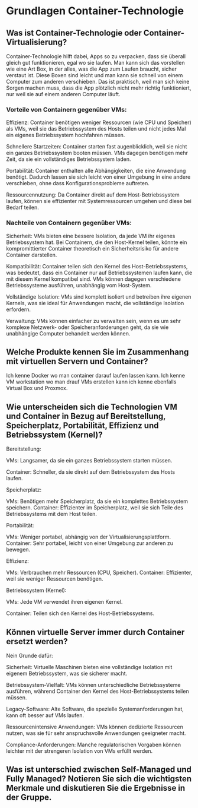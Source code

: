 # Grundlagen Container-Technologie

## Was ist Container-Technologie oder Container-Virtualisierung?
Container-Technologie hilft dabei, Apps so zu verpacken, dass sie überall gleich gut funktionieren, egal wo sie laufen. Man kann sich das vorstellen wie eine Art Box, in der alles, was die App zum Laufen braucht, sicher verstaut ist. Diese Boxen sind leicht und man kann sie schnell von einem Computer zum anderen verschieben. Das ist praktisch, weil man sich keine Sorgen machen muss, dass die App plötzlich nicht mehr richtig funktioniert, nur weil sie auf einem anderen Computer läuft.


### Vorteile von Containern gegenüber VMs:
Effizienz: 
Container benötigen weniger Ressourcen (wie CPU und Speicher) als VMs, weil sie das Betriebssystem des Hosts teilen und nicht jedes Mal ein eigenes Betriebssystem hochfahren müssen.

Schnellere Startzeiten: 
Container starten fast augenblicklich, weil sie nicht ein ganzes Betriebssystem booten müssen. VMs dagegen benötigen mehr Zeit, da sie ein vollständiges Betriebssystem laden.

Portabilität: 
Container enthalten alle Abhängigkeiten, die eine Anwendung benötigt. Dadurch lassen sie sich leicht von einer Umgebung in eine andere verschieben, ohne dass Konfigurationsprobleme auftreten.

Ressourcennutzung: 
Da Container direkt auf dem Host-Betriebssystem laufen, können sie effizienter mit Systemressourcen umgehen und diese bei Bedarf teilen.


### Nachteile von Containern gegenüber VMs:
Sicherheit: 
VMs bieten eine bessere Isolation, da jede VM ihr eigenes Betriebssystem hat. Bei Containern, die den Host-Kernel teilen, könnte ein kompromittierter Container theoretisch ein Sicherheitsrisiko für andere Container darstellen.

Kompatibilität: 
Container teilen sich den Kernel des Host-Betriebssystems, was bedeutet, dass ein Container nur auf Betriebssystemen laufen kann, die mit diesem Kernel kompatibel sind. VMs können dagegen verschiedene Betriebssysteme ausführen, unabhängig vom Host-System.

Vollständige Isolation: 
VMs sind komplett isoliert und betreiben ihre eigenen Kernels, was sie ideal für Anwendungen macht, die vollständige Isolation erfordern.

Verwaltung: 
VMs können einfacher zu verwalten sein, wenn es um sehr komplexe Netzwerk- oder Speicheranforderungen geht, da sie wie unabhängige Computer behandelt werden können.


## Welche Produkte kennen Sie im Zusammenhang mit virtuellen Servern und Container?
Ich kenne Docker wo man container darauf laufen lassen kann.
Ich kenne VM workstation wo man drauf VMs erstellen kann ich kenne ebenfalls Virtual Box und Proxmox.





## Wie unterscheiden sich die Technologien VM und Container in Bezug auf Bereitstellung, Speicherplatz, Portabilität, Effizienz und Betriebssystem (Kernel)?


 Bereitstellung:

VMs: 
Langsamer, da sie ein ganzes Betriebssystem starten müssen.

Container: 
Schneller, da sie direkt auf dem Betriebssystem des Hosts laufen.

Speicherplatz:

VMs: 
Benötigen mehr Speicherplatz, da sie ein komplettes Betriebssystem speichern.
Container: 
Effizienter im Speicherplatz, weil sie sich Teile des Betriebssystems mit dem Host teilen.

Portabilität:

VMs: 
Weniger portabel, abhängig von der Virtualisierungsplattform.
Container: 
Sehr portabel, leicht von einer Umgebung zur anderen zu bewegen.

Effizienz:

VMs: 
Verbrauchen mehr Ressourcen (CPU, Speicher).
Container: 
Effizienter, weil sie weniger Ressourcen benötigen.

Betriebssystem (Kernel):

VMs: 
Jede VM verwendet ihren eigenen Kernel.

Container: 
Teilen sich den Kernel des Host-Betriebssystems.





## Können virtuelle Server immer durch Container ersetzt werden?

Nein Grunde dafür:

Sicherheit:
Virtuelle Maschinen bieten eine vollständige Isolation mit eigenem Betriebssystem, was sie sicherer macht.

Betriebssystem-Vielfalt: 
VMs können unterschiedliche Betriebssysteme ausführen, während Container den Kernel des Host-Betriebssystems teilen müssen.

Legacy-Software: 
Alte Software, die spezielle Systemanforderungen hat, kann oft besser auf VMs laufen.

Ressourcenintensive Anwendungen: 
VMs können dedizierte Ressourcen nutzen, was sie für sehr anspruchsvolle Anwendungen geeigneter macht.

Compliance-Anforderungen:
Manche regulatorischen Vorgaben können leichter mit der strengeren Isolation von VMs erfüllt werden.








## Was ist unterschied zwischen Self-Managed und Fully Managed? Notieren Sie sich die wichtigsten Merkmale und diskutieren Sie die Ergebnisse in der Gruppe.